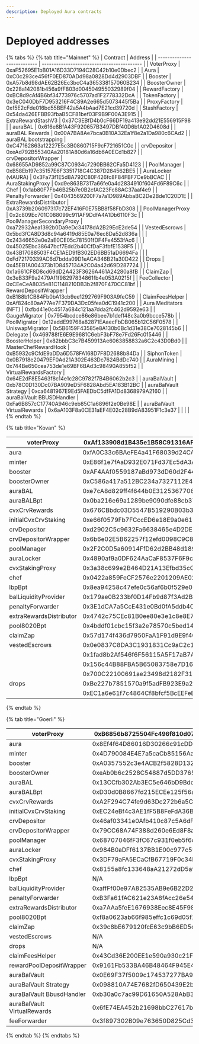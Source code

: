 ```yaml
---
description: Deployed Aura contracts
---
```


# Deployed addresses



{% tabs %}
{% tab title="Mainnet" %}
| Contract                    | Address                                    |
| --------------------------- | ------------------------------------------ |
| VoterProxy                  | 0xaF52695E1bB01A16D33D7194C28C42b10e0Dbec2 |
| Aura                        | 0xC0c293ce456fF0ED870ADd98a0828Dd4d2903DBF |
| Booster                     | 0xA57b8d98dAE62B26Ec3bcC4a365338157060B234 |
| BoosterOwner                | 0x228a142081b456a9fF803d004504955032989f04 |
| RewardFactory               | 0xBC8d9cAf4B6bf34773976c5707ad1F2778332DcA |
| TokenFactory                | 0x3eC040DbF7D953216F4C89A2e665d5073445f5Ba |
| ProxyFactory                | 0xf5E2cFde016bd55BEF42a5A4bAad7E21cd39720d |
| StashFactory                | 0x54da426EFBB93fbaB5CF81bef03F9B9F00A3E915 |
| ExtraRewardStashV3          | 0x37C3EBfD4b0cF66DF19a413e92dd21E556915F98 |
| auraBAL                     | 0x616e8BfA43F920657B3497DBf40D6b1A02D4608d |
| auraBAL Rewards             | 0x00A7BA8Ae7bca0B10A32Ea1f8e2a1Da980c6CAd2 |
| auraBAL bootstrapping       | 0xC47162863a12227E5c3B0860715F9cF721651C0c |
| crvDepositor                | 0xeAd792B55340Aa20181A80d6a16db6A0ECd1b827 |
| crvDepositorWrapper         | 0x68655AD9852a99C87C0934c7290BB62CFa5D4123 |
| PoolManager                 | 0xB58Eb197c35157E6F3351718C4C387D284562BE5 |
| AuraLocker (vlAURA)         | 0x3Fa73f1E5d8A792C80F426fc8F84FBF7Ce9bBCAC |
| AuraStakingProxy            | 0xd9e863B7317a66fe0a4d2834910f604Fd6F89C6c |
| Chef                        | 0x1ab80F7Fb46B25b7e0B2cfAC23Fc88AC37aaf4e9 |
| PenaltyForwarder            | 0x4043569200F7a7a1D989AbbaBC2De2Bde1C20D1E |
| ExtraRewardsDistributor     | 0xA3739b206097317c72EF416F0E75BB8f58FbD308 |
| PoolManagerProxy            | 0x2c809Ec701C088099c911AF9DdfA4A1Db6110F3c |
| PoolManagerSecondaryProxy   | 0xa72932Aea1392b0Da9eDc34178dA2B29EcE2de54 |
| VestedEscrows               | 0x5bd3fCA8D3d8c94a6419d85E0a76ec8Da52d836a |
|                             | 0x24346652e0e2aE0CE05c781501fDF4Fe4553fAc6 |
|                             | 0x45025Ebc38647bcf7Edd2b40CfDaF3fbfE1538F5 |
|                             | 0x43B17088503F4CE1AED9fB302ED6BB51aD6694Fa |
|                             | 0xFd72170339AC6d7bdda09D1eACA346B21a30D422 |
| Drops                       | 0x45EB1A004373b1D8457134A2C04a42d69D287724 |
|                             | 0x1a661CF8D8cd69dD2A423F3626A461A24280a8fB |
| ClaimZap                    | 0x3eB33F9a2479Af1f98297834861fb4e053A0215f |
| FeeCollector                | 0xCEeCeA8035e81C1148210DB3b2f870F470CC81bf |
| RewardDepositWrapper        | 0xB188b1CB84Fb0bA13cb9ee1292769F903A9feC59 |
| ClaimFeesHelper             | 0xAf824c80aA77Ae7F379DA3Dc05fea0dC1941c200 |
| Aura Meditators (NFT)       | 0xfbd41e0c4517a684c121aa7dda2fc462d9592e63 |
| GaugeMigrator               | 0x7954bcdce86e86bee7b1deff48c3a0b9bcce578b |
| PoolMigrator                | 0x12addE99768a82871EAaecFbDB065b12C56F0578 |
| UniswapMigrator             | 0x5B6159F43585e8A130b0Bc1d31e38Ce7028145b6 |
| Delegate                    | 0x469788fE6E9E9681C6ebF3bF78e7Fd26Fc015446 |
| BoosterHelper               | 0x82bbbC3c7B459913Ae6063858832a6C2c43D0Bd0 |
| MasterChefRewardHook        | 0xB5932c9CfdE9aDDa6D578FA168D7F8D2688b84Da |
| SiphonToken                 | 0x0B7918e20479EF0Ad21A302E463Dc7624BdDc740 |
| AuraMining                  | 0x744Be650cea753de1e69BF6BAd3c98490A855f52 |
| VirtualRewardsFactory       | 0x64E2dF8E5463f8c14e1c28C9782f7B4B6062b2c3 |
| auraBalVault                | 0xb78C0D130Dc07BA909eD5F6828Abd5EA183B12BC |
| auraBalVault Strategy       | 0xca6481967E9Ed5FAEDbC5dfFA1Dd8368979A2160 |
| auraBalVault BBUSDHandler   | 0xFa6B857cC17740A946c9eb85C1a6896f2e0Be98E |
| auraBalVault VirtualRewards | 0x6aA103F8a0CE31aEF4E02c28B9dA83951F1c3e37 |
|                             |                                            |
{% endtab %}

{% tab title="Kovan" %}


| voterProxy              | 0xAf133908d1B435e1B58C91316AF3f17688a47A50 |
| ----------------------- | ------------------------------------------ |
| aura                    | 0xfA0C33c6BAeFE4a41F68039d24CA116a4E4B49DE |
| minter                  | 0xE86f1e7fAaD932E071Fd37Ec5dA3A2877a31c51F |
| booster                 | 0xAF4AAf0559187aBd973dD60d2F44513aF3a2490d |
| boosterOwner            | 0xC586a417a512BC234a7327112E41284F2E98B953 |
| auraBAL                 | 0xe7cA8d829ff4f644b0E312536770630Fa63EdAab |
| auraBALBpt              | 0x0ba216e69a1289be9090dfe88cb37d8a542cb74b |
| cvxCrvRewards           | 0x676CBbdc03D5547B519290B03b3d0a865eE2fE10 |
| initialCvxCrvStaking    | 0xe66f0579Fb7FCccED6e18E9a0e610493811Bfe79 |
| crvDepositor            | 0xd2902C5c9632Fa6638465e4D2DE5AcDcCf8Ca673 |
| crvDepositorWrapper     | 0x6b6e02E5B62257f12efd0098C9C836D31E21eB6F |
| poolManager             | 0x2F2C0D5a60914FfD62d2BB48d189b1cd87BedE61 |
| auraLocker              | 0x4890af9a0DF624AaCaF8537F6F9caC56A723cb2F |
| cvxStakingProxy         | 0x3a38c699e2B464D21A13Efbd35cC71021994b032 |
| chef                    | 0x0422a859FeCF2576e2201209AE02eFff916AfCF4 |
| lbpBpt                  | 0x8ea94258c47efe0c56af6b0f529e05298f5aca64 |
| balLiquidityProvider    | 0x179ae0B233bf0D14Fb9d87f3Ad2BF7625aF96623 |
| penaltyForwarder        | 0x3E1dCA7a5CcE431e0Bd0fA5ddb4C3575E20A07C4 |
| extraRewardsDistributor | 0x4742c75CEc81B0ee80e3e1c8e8E7Cd5aeB218F41 |
| pool8020Bpt             | 0x4bddf01cbc15f3a2e78570c5bed14c67a16327f6 |
| claimZap                | 0x57d174f436d7950FaA1F91d9E9f40716E199B28c |
| vestedEscrows           | 0x0e0837C8DA3C1931831Cc9aC2c19265AAa16cF97 |
|                         | 0x1fad8b2Af546f6F56115A5F17aB7A6e6946A771a |
|                         | 0x156c44B88FBA5B65083758e7D1634c9fD27F0a31 |
|                         | 0x700C22100691ae23498d2182F317A7bC2829043a |
| drops                   | 0xBe227b7851570a9f5adFB923E9a2d4583EB6630F |
|                         | 0xEC1a6e61f7c4864Cf8bfcf5BcEEFeE6259D6A2B6 |
{% endtab %}

{% tab title="Goerli" %}


| voterProxy                  | 0xB6856b8725504Fc496f810d07a6659e1145b671d |
| --------------------------- | ------------------------------------------ |
| aura                        | 0x8Ef4f64D86016D30266c91cDDbE555B52a3Ce833 |
| minter                      | 0x4D790084E4E7a5caCb85156AaA4DD14eDf813bf8 |
| booster                     | 0xA0357552c3e4ACB2f5828D1322D90A22801AD196 |
| boosterOwner                | 0xeAb0b6c2528C54887d5DD3765ed9Bd1884A1d125 |
| auraBAL                     | 0x13CCfb302Ab3EC5e646bD9Bdc87180fD255ee6A8 |
| auraBALBpt                  | 0xD30d0B8667fd215ECEe125f56ae1e30d42659850 |
| cvxCrvRewards               | 0xA2F294C74fe9d63Dc272b6a5C3aE494BfA0DF14B |
| initialCvxCrvStaking        | 0xEC24eBf4c3AE1fF5B8FeFdA36B63a36261Fb95c1 |
| crvDepositor                | 0x46af03341e0Afb410c87c5A6dF412Bf5C8858cCc |
| crvDepositorWrapper         | 0x79CC68A74F388d260e6Ed8F8aE2ce810E8d6FE38 |
| poolManager                 | 0x68707046fF3fC67c931f0eb5f6d227bbe1DE6a7B |
| auraLocker                  | 0x984B0aDFf6137BB1E00c977c594f4C1664894CEc |
| cvxStakingProxy             | 0x3DF79aFA5ECaCfB67719F0c34b562BA8cA5F0945 |
| chef                        | 0x8155a8fc133648aA21272dD5afE2a700B28c6250 |
| lbpBpt                      | N/A                                        |
| balLiquidityProvider        | 0xaffFf00e97A82535AB9e6B22D26fB37B8b66B9dF |
| penaltyForwarder            | 0xB3Fa61fAC621e23A8fAcc26e54902D69851ac572 |
| extraRewardsDistributor     | 0xa7AAa5feE1676938Eec8E45F984552C216da3796 |
| pool8020Bpt                 | 0xf8a0623ab66f985effc1c69d05f1af4badb01b00 |
| claimZap                    | 0x39c8bE679120fcE63c9bB6ED5c6bE8225C9f16b9 |
| vestedEscrows               | N/A                                        |
| drops                       | N/A                                        |
| claimFeesHelper             | 0x43Cd36E200EE1e590a930c21Fd1f67bb90d7f8B3 |
| rewardPoolDepositWrapper    | 0x9161Fb533BA46B48464F945E4520CDD0E8d4F223 |
| auraBalVault                | 0x0E69F37f5009c174537277BA956A13663AAAa814 |
| auraBalVault Strategy       | 0x098810A74E7682fD650439E2b7440519cf4B022A |
| auraBalVault BbusdHandler   | 0xb30a0c7ac99D61650A528AbB31A46470C55f4834 |
| auraBalVault VirtualRewards | 0x6fE74EA452b21698bbC27617b2B23FB797393094 |
| feeForwarder                | 0x3f897302B09e763650D825Cd3c738EfDf8510Ad8 |
{% endtab %}
{% endtabs %}

